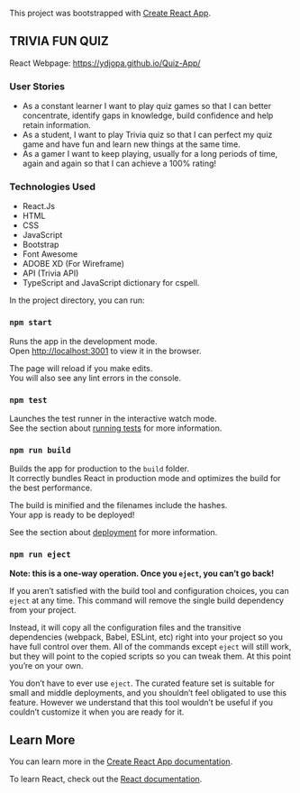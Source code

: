 This project was bootstrapped with [Create React App](https://github.com/facebook/create-react-app).

## TRIVIA FUN QUIZ

React Webpage: https://ydjopa.github.io/Quiz-App/

### User Stories
- As a constant learner I want to play quiz games so that I can better concentrate, identify gaps in knowledge, build confidence and help retain information.
- As a student, I want to play Trivia quiz so that I can perfect my quiz game and have fun and learn new things at the same time.
- As a gamer I want to keep playing, usually for a long periods of time, again and again so that I can achieve a 100% rating!  

### Technologies Used
- React.Js
- HTML
- CSS
- JavaScript
- Bootstrap
- Font Awesome
- ADOBE XD (For Wireframe)
- API (Trivia API)
- TypeScript and JavaScript dictionary for cspell.

In the project directory, you can run:

### `npm start`

Runs the app in the development mode.<br />
Open [http://localhost:3001](http://localhost:3001) to view it in the browser.

The page will reload if you make edits.<br />
You will also see any lint errors in the console.

### `npm test`

Launches the test runner in the interactive watch mode.<br />
See the section about [running tests](https://facebook.github.io/create-react-app/docs/running-tests) for more information.

### `npm run build`

Builds the app for production to the `build` folder.<br />
It correctly bundles React in production mode and optimizes the build for the best performance.

The build is minified and the filenames include the hashes.<br />
Your app is ready to be deployed!

See the section about [deployment](https://facebook.github.io/create-react-app/docs/deployment) for more information.

### `npm run eject`

**Note: this is a one-way operation. Once you `eject`, you can’t go back!**

If you aren’t satisfied with the build tool and configuration choices, you can `eject` at any time. This command will remove the single build dependency from your project.

Instead, it will copy all the configuration files and the transitive dependencies (webpack, Babel, ESLint, etc) right into your project so you have full control over them. All of the commands except `eject` will still work, but they will point to the copied scripts so you can tweak them. At this point you’re on your own.

You don’t have to ever use `eject`. The curated feature set is suitable for small and middle deployments, and you shouldn’t feel obligated to use this feature. However we understand that this tool wouldn’t be useful if you couldn’t customize it when you are ready for it.

## Learn More

You can learn more in the [Create React App documentation](https://facebook.github.io/create-react-app/docs/getting-started).

To learn React, check out the [React documentation](https://reactjs.org/).

